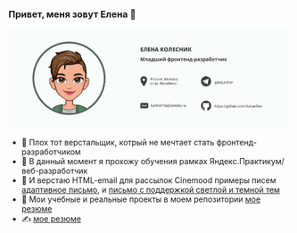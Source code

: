 ### Привет, меня зовут Елена 👋

<img src="https://github.com/KoLenhen/KoLenhen/blob/master/banner.jpg" alt="Баннер с фото и контактнами">

- 🌱 Плох тот верстальщик, котрый не мечтает стать фронтенд-разработчиком
- 👯 В данный момент я прохожу обучения  рамках Яндекс.Практикум/веб-разработчик
- 🤔 И верстаю HTML-email для рассылок Cinemood  примеры писем [адаптивное письмо](http://fourth.kolelena.ru/cinemood/zamaniaRu.html), и [письмо с поддержкой светлой и темной тем](http://fourth.kolelena.ru/cinemood/newGenerationRu.html)
- 💬 Мои учебные и реальные проекты в моем репозитории 
<a href="https://drive.google.com/file/d/1skUUPKXCOW6zj7HMmG_NtkyLBSJDfX-d/view?usp=sharing" target="_blank">мое резюме</a>
- ✍ [мое резюме](https://drive.google.com/file/d/1skUUPKXCOW6zj7HMmG_NtkyLBSJDfX-d/view?usp=sharing)




